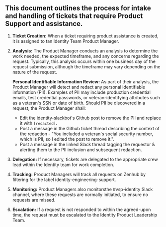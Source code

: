 ## This document outlines the process for intake and handling of tickets that require Product Support and assistance.

1. **Ticket Creation:** When a ticket requiring product assistance is created, it is assigned to tan Identity Team Product Manager.
2. **Analysis:** The Product Manager conducts an analysis to determine the work needed, the expected timeframe, and any concerns regarding the request. Typically, this analysis occurs within one business day of the request submission, although the timeframe may vary depending on the nature of the request. 

   **Personal Identifiable Information Review:** As part of their analysis, the Product Manager will detect and redact any personal identifiable information (PII). Examples of PII may include production credential emails, test credential passwords, or veteran-identifying attributes such as a veteran's SSN or date of birth. Should PII be discovered in a request, the Product Manager shall:
    * Edit the identity-slackbot's Github post to remove the PII and replace it with `[redacted]`.
    * Post a message in the Github ticket thread describing the context of the redaction - "You included a veteran's social security number, which is PII, so I edited the post to remove it.".
    * Post a message in the linked Slack thread tagging the requestor & alerting them to the PII inclusion and subsequent redaction.
4. **Delegation:** If necessary, tickets are delegated to the appropriate crew lead within the Identity team for work completion.
5. **Tracking:** Product Managers will track all requests on Zenhub by filtering for the label identity-engineering-support.
6. **Monitoring:** Product Managers also monitorsthe #vsp-identity Slack channel, where these requests are normally initiated, to ensure no requests are missed.
7. **Escalation:** If a request is not responded to within the agreed-upon time, the request must be escalated to the Identity Product Leadership Team.
